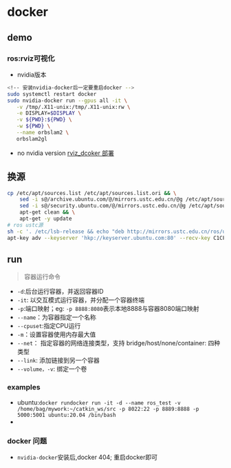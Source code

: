 # docker

## demo
### ros:rviz可视化
- nvidia版本
```sh
<!-- 安装nvidia-docker后一定要重启docker -->
sudo systemctl restart docker
sudo nvidia-docker run --gpus all -it \
   -v /tmp/.X11-unix:/tmp/.X11-unix:rw \
   -e DISPLAY=$DISPLAY \
   -v ${PWD}:${PWD} \
   -w ${PWD} \
   --name orbslam2 \
   orbslam2gl
```
- no nvidia version
  [rviz_dcoker 部署](https://answers.ros.org/question/393837/run-rviz-in-a-docker-with-hardware-acceleration-no-gui/)
## 换源
```bash
cp /etc/apt/sources.list /etc/apt/sources.list.ori && \
    sed -i s@/archive.ubuntu.com/@/mirrors.ustc.edu.cn/@g /etc/apt/sources.list && \
    sed -i s@/security.ubuntu.com/@/mirrors.ustc.edu.cn/@g /etc/apt/sources.list && \
    apt-get clean && \
    apt-get -y update
# ros ustc源
sh -c '. /etc/lsb-release && echo "deb http://mirrors.ustc.edu.cn/ros/ubuntu/ $DISTRIB_CODENAME main" > /etc/apt/sources.list.d/ros-latest.list'
apt-key adv --keyserver 'hkp://keyserver.ubuntu.com:80' --recv-key C1CF6E31E6BADE8868B172B4F42ED6FBAB17C654
```
## run

> 容器运行命令

- `-d`:后台运行容器，并返回容器ID
- `-it`: 以交互模式运行容器，并分配一个容器终端
- `-p`:端口映射；eg: `-p 8888:8080`表示本地8888与容器8080端口映射
- `--name`：为容器指定一个名称
- `--cpuset`:指定CPU运行
- `-m`：设置容器使用内存最大值
- `--net`： 指定容器的网络连接类型，支持 bridge/host/none/container: 四种类型
- `--link`: 添加链接到另一个容器
- `--volume，-v`: 绑定一个卷

### examples

- ubuntu:`docker rundocker run -it -d --name ros_test -v /home/bag/mywork:~/catkin_ws/src -p 8022:22 -p 8889:8888 -p 5000:5001 ubuntu:20.04 /bin/bash `
- 
### docker 问题
- `nvidia-docker`安装后,docker 404; 重启docker即可
